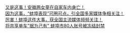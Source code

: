   
[又是这事！安徽两女童在自家车内身亡！](http://www.dianyue.me/archives/061/o0fzc53xw4lltx94/)  
[因为这事，“蚌埠表现”可圈可点，引全国多家媒体争相关注！](http://www.dianyue.me/archives/133/xxt02z8spr3sbysr/)  
[厉害！蚌埠这件大事，获全国主流媒体频频关注！](http://www.dianyue.me/archives/032/kbg50dc5pejy7k3t/)  
[将共享单车&quot;据为己有&quot; 蚌埠市80人账号被冻结封禁](http://www.dianyue.me/archives/763/sn3ij4dlksn8chmc/)